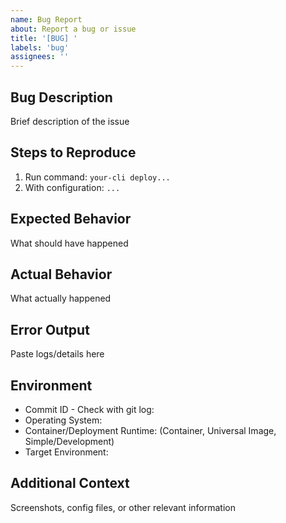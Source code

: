 ```yaml
---
name: Bug Report
about: Report a bug or issue
title: '[BUG] '
labels: 'bug'
assignees: ''
---
```


## Bug Description
Brief description of the issue

## Steps to Reproduce
1. Run command: `your-cli deploy...`
2. With configuration: `...`

## Expected Behavior
What should have happened

## Actual Behavior
What actually happened

## Error Output
Paste logs/details here

## Environment
- Commit ID - Check with git log:
- Operating System:
- Container/Deployment Runtime: (Container, Universal Image, Simple/Development)
- Target Environment:

## Additional Context
Screenshots, config files, or other relevant information
